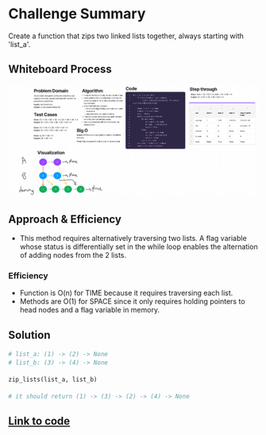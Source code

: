 # Challenge Summary
Create a function that zips two linked lists together, always starting with 'list_a'.


## Whiteboard Process
![](linked-list-zip.png)

## Approach & Efficiency
- This method requires alternatively traversing two lists. A flag variable whose status is differentially set in the while loop enables the alternation of adding nodes from the 2 lists.

### Efficiency
- Function is O(n) for TIME because it requires traversing each list.
- Methods are O(1) for SPACE since it only requires holding pointers to head nodes and a flag variable in memory.

## Solution

```python
# list_a: (1) -> (2) -> None
# list_b: (3) -> (4) -> None

zip_lists(list_a, list_b)

# it should return (1) -> (3) -> (2) -> (4) -> None
```
## [Link to code](https://github.com/dennis-nichols/data-structures-and-algorithms/blob/main/python/code_challenges/linked_list_zip.py)
